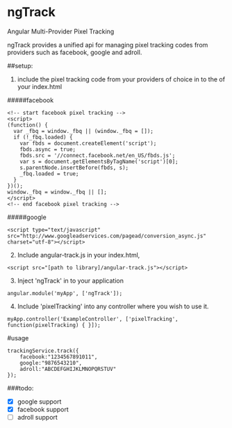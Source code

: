 # ngTrack
Angular Multi-Provider Pixel Tracking

ngTrack provides a unified api for managing pixel tracking codes from providers such as facebook, google and adroll.

##setup:
1. include the pixel tracking code from your providers of choice in to the <head> of your index.html

#####facebook
```
<!-- start facebook pixel tracking -->
<script>
(function() {
  var _fbq = window._fbq || (window._fbq = []);
  if (!_fbq.loaded) {
    var fbds = document.createElement('script');
    fbds.async = true;
    fbds.src = '//connect.facebook.net/en_US/fbds.js';
    var s = document.getElementsByTagName('script')[0];
    s.parentNode.insertBefore(fbds, s);
    _fbq.loaded = true;
  }
})();
window._fbq = window._fbq || [];
</script>
<!-- end facebook pixel tracking -->
 ```

#####google
```
<script type="text/javascript" src="http://www.googleadservices.com/pagead/conversion_async.js" charset="utf-8"></script>
```

2. Include angular-track.js in your index.html,
```
<script src="[path to library]/angular-track.js"></script>
```

3. Inject 'ngTrack' in to your application
```
angular.module('myApp', ['ngTrack']);
```  

4. Include 'pixelTracking' into any controller where you wish to use it.
```
myApp.controller('ExampleController', ['pixelTracking', function(pixelTracking) { }]);
```


#usage
```
trackingService.track({
    facebook:"1234567891011",
    google:"9876543210",
    adroll:"ABCDEFGHIJKLMNOPQRSTUV"
});
```

###todo:
- [x] google support
- [x] facebook support
- [ ] adroll support
